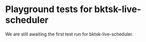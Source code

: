 # Playground tests for bktsk-live-scheduler
We are still awaiting the first test run for bktsk-live-scheduler.
